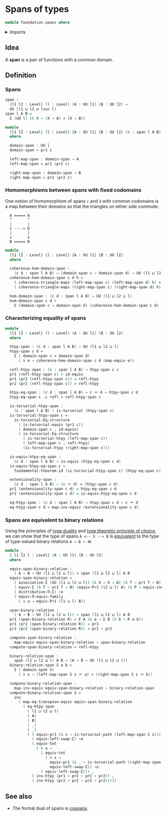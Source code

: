 # Spans of types

```agda
module foundation.spans where
```

<details><summary>Imports</summary>

```agda
open import foundation.dependent-pair-types
open import foundation.equivalences
open import foundation.fundamental-theorem-of-identity-types
open import foundation.homotopy-induction
open import foundation.structure-identity-principle
open import foundation.type-arithmetic-dependent-pair-types
open import foundation.type-duality
open import foundation.univalence
open import foundation.universal-property-dependent-pair-types
open import foundation.universe-levels

open import foundation-core.cartesian-product-types
open import foundation-core.commuting-triangles-of-maps
open import foundation-core.contractible-types
open import foundation-core.function-types
open import foundation-core.functoriality-dependent-function-types
open import foundation-core.functoriality-dependent-pair-types
open import foundation-core.homotopies
open import foundation-core.identity-types
open import foundation-core.torsorial-type-families
open import foundation-core.type-theoretic-principle-of-choice
```

</details>

## Idea

A **span** is a pair of functions with a common domain.

## Definition

### Spans

```agda
span :
  {l1 l2 : Level} (l : Level) (A : UU l1) (B : UU l2) →
  UU (l1 ⊔ l2 ⊔ lsuc l)
span l A B =
  Σ (UU l) (λ X → (X → A) × (X → B))

module _
  {l1 l2 : Level} {l : Level} {A : UU l1} {B : UU l2} (c : span l A B)
  where

  domain-span : UU l
  domain-span = pr1 c

  left-map-span : domain-span → A
  left-map-span = pr1 (pr2 c)

  right-map-span : domain-span → B
  right-map-span = pr2 (pr2 c)
```

### Homomorphisms between spans with fixed codomains

One notion of homomorphism of spans `c` and `d` with common codomains is a map
between their domains so that the triangles on either side commute:

```text
  A ===== A
  ^       ^
  |       |
  C ----> D
  |       |
  v       v
  B ===== B
```

```agda
module _
  {l1 l2 : Level} {l : Level} {A : UU l1} {B : UU l2}
  where

  coherence-hom-domain-span :
    (c d : span l A B) → (domain-span c → domain-span d) → UU (l1 ⊔ l2 ⊔ l)
  coherence-hom-domain-span c d h =
    ( coherence-triangle-maps (left-map-span c) (left-map-span d) h) ×
    ( coherence-triangle-maps (right-map-span c) (right-map-span d) h)

  hom-domain-span : (c d : span l A B) → UU (l1 ⊔ l2 ⊔ l)
  hom-domain-span c d =
    Σ (domain-span c → domain-span d) (coherence-hom-domain-span c d)
```

### Characterizing equality of spans

```agda
module _
  {l1 l2 : Level} (l : Level) (A : UU l1) (B : UU l2)
  where

  htpy-span : (c d : span l A B) → UU (l1 ⊔ l2 ⊔ l)
  htpy-span c d =
    Σ ( domain-span c ≃ domain-span d)
      ( λ e → coherence-hom-domain-span c d (map-equiv e))

  refl-htpy-span : (c : span l A B) → htpy-span c c
  pr1 (refl-htpy-span c) = id-equiv
  pr1 (pr2 (refl-htpy-span c)) = refl-htpy
  pr2 (pr2 (refl-htpy-span c)) = refl-htpy

  htpy-eq-span : (c d : span l A B) → c ＝ d → htpy-span c d
  htpy-eq-span c .c refl = refl-htpy-span c

  is-torsorial-htpy-span :
    (c : span l A B) → is-torsorial (htpy-span c)
  is-torsorial-htpy-span c =
    is-torsorial-Eq-structure
      ( is-torsorial-equiv (pr1 c))
      ( domain-span c , id-equiv)
      ( is-torsorial-Eq-structure
        ( is-torsorial-htpy (left-map-span c))
        ( left-map-span c , refl-htpy)
        (is-torsorial-htpy (right-map-span c)))

  is-equiv-htpy-eq-span :
    (c d : span l A B) → is-equiv (htpy-eq-span c d)
  is-equiv-htpy-eq-span c =
    fundamental-theorem-id (is-torsorial-htpy-span c) (htpy-eq-span c)

  extensionality-span :
    (c d : span l A B) → (c ＝ d) ≃ (htpy-span c d)
  pr1 (extensionality-span c d) = htpy-eq-span c d
  pr2 (extensionality-span c d) = is-equiv-htpy-eq-span c d

  eq-htpy-span : (c d : span l A B) → htpy-span c d → c ＝ d
  eq-htpy-span c d = map-inv-equiv (extensionality-span c d)
```

### Spans are equivalent to binary relations

Using the principles of [type duality](foundation.type-duality.md) and
[type theoretic principle of choice](foundation.type-theoretic-principle-of-choice.md),
we can show that the type of spans `A <-- S --> B` is
[equivalent](foundation.equivalences.md) to the type of type-valued binary
relations `A → B → 𝓤`.

```agda
module _
  { l1 l2 l : Level} (A : UU l1) (B : UU l2)
  where

  equiv-span-binary-relation :
    ( A → B → UU (l1 ⊔ l2 ⊔ l)) ≃ span (l1 ⊔ l2 ⊔ l) A B
  equiv-span-binary-relation =
    ( associative-Σ (UU (l1 ⊔ l2 ⊔ l)) (λ X → X → A) (λ T → pr1 T → B)) ∘e
    ( equiv-Σ (λ T → pr1 T → B) (equiv-Pr1 (l2 ⊔ l) A) (λ P → equiv-ind-Σ)) ∘e
    ( distributive-Π-Σ) ∘e
    ( equiv-Π-equiv-family
      ( λ a → equiv-Pr1 (l1 ⊔ l) B))

  span-binary-relation :
    ( A → B → UU (l1 ⊔ l2 ⊔ l)) → span (l1 ⊔ l2 ⊔ l) A B
  pr1 (span-binary-relation R) = Σ A (λ a → Σ B (λ b → R a b))
  pr1 (pr2 (span-binary-relation R)) = pr1
  pr2 (pr2 (span-binary-relation R)) = pr1 ∘ pr2

  compute-span-binary-relation :
    map-equiv equiv-span-binary-relation ~ span-binary-relation
  compute-span-binary-relation = refl-htpy

  binary-relation-span :
    span (l1 ⊔ l2 ⊔ l) A B → (A → B → UU (l1 ⊔ l2 ⊔ l))
  binary-relation-span S a b =
    Σ ( domain-span S)
      ( λ s → (left-map-span S s ＝ a) × (right-map-span S s ＝ b))

  compute-binary-relation-span :
    map-inv-equiv equiv-span-binary-relation ~ binary-relation-span
  compute-binary-relation-span S =
    inv
      ( map-eq-transpose-equiv equiv-span-binary-relation
        ( eq-htpy-span
          ( l1 ⊔ l2 ⊔ l)
          ( A)
          ( B)
          ( _)
          ( _)
          ( ( equiv-pr1 (λ s → is-torsorial-path (left-map-span S s))) ∘e
            ( equiv-left-swap-Σ) ∘e
            ( equiv-tot
              ( λ a →
                ( equiv-tot
                  ( λ s →
                    equiv-pr1 (λ _ → is-torsorial-path (right-map-span S s)) ∘e
                    equiv-left-swap-Σ)) ∘e
                ( equiv-left-swap-Σ))) ,
            ( inv-htpy (pr1 ∘ pr2 ∘ pr2 ∘ pr2)) ,
            ( inv-htpy (pr2 ∘ pr2 ∘ pr2 ∘ pr2)))))
```

## See also

- The formal dual of spans is [cospans](foundation.cospans.md).
